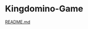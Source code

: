 # Kingdomino-Game

[README.md](https://github.com/Jasjeet00/Kingdomino-Game/files/9567967/README.md)
